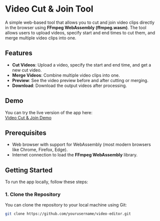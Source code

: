 # Video Cut & Join Tool

A simple web-based tool that allows you to cut and join video clips directly in the browser using **FFmpeg WebAssembly (ffmpeg.wasm)**. The tool allows users to upload videos, specify start and end times to cut them, and merge multiple video clips into one.

## Features
- **Cut Videos**: Upload a video, specify the start and end time, and get a new cut video.
- **Merge Videos**: Combine multiple video clips into one.
- **Preview**: See the video preview before and after cutting or merging.
- **Download**: Download the output videos after processing.

## Demo

You can try the live version of the app here:  
[Video Cut & Join Demo](https://Giri366.github.io/video-editor)

## Prerequisites
- Web browser with support for WebAssembly (most modern browsers like Chrome, Firefox, Edge).
- Internet connection to load the **FFmpeg WebAssembly** library.

## Getting Started

To run the app locally, follow these steps:

### 1. Clone the Repository
You can clone the repository to your local machine using Git:

```bash
git clone https://github.com/yourusername/video-editor.git

